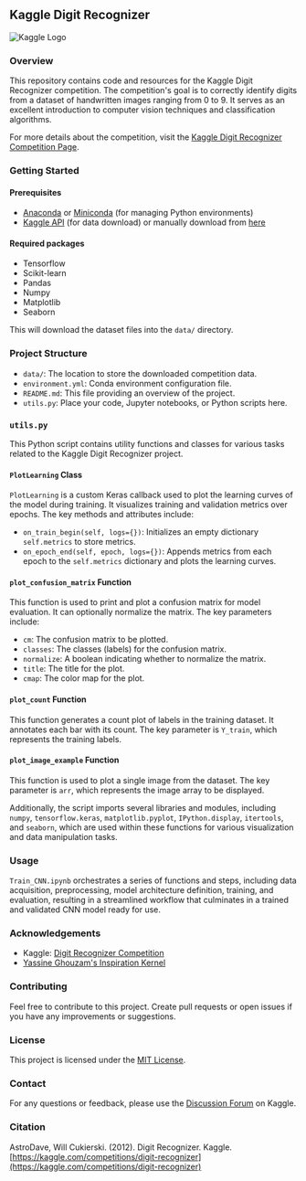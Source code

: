 ## Kaggle Digit Recognizer

![Kaggle Logo](https://storage.googleapis.com/kaggle-competitions/kaggle/3004/logos/header.png)

### Overview

This repository contains code and resources for the Kaggle Digit Recognizer competition. The competition's goal is to correctly identify digits from a dataset of handwritten images ranging from 0 to 9. It serves as an excellent introduction to computer vision techniques and classification algorithms.

For more details about the competition, visit the [Kaggle Digit Recognizer Competition Page](https://www.kaggle.com/competitions/digit-recognizer/overview).

### Getting Started

#### Prerequisites

- [Anaconda](https://www.anaconda.com/) or [Miniconda](https://docs.conda.io/en/latest/miniconda.html) (for managing Python environments)
- [Kaggle API](https://github.com/Kaggle/kaggle-api) (for data download) or manually download from [here](https://www.kaggle.com/competitions/digit-recognizer/data)

#### Required packages
- Tensorflow
- Scikit-learn
- Pandas
- Numpy
- Matplotlib
- Seaborn


This will download the dataset files into the `data/` directory.

### Project Structure

- `data/`: The location to store the downloaded competition data.
- `environment.yml`: Conda environment configuration file.
- `README.md`: This file providing an overview of the project.
- `utils.py`: Place your code, Jupyter notebooks, or Python scripts here.

### `utils.py`

This Python script contains utility functions and classes for various tasks related to the Kaggle Digit Recognizer project.

#### `PlotLearning` Class

`PlotLearning` is a custom Keras callback used to plot the learning curves of the model during training. It visualizes training and validation metrics over epochs. The key methods and attributes include:

- `on_train_begin(self, logs={})`: Initializes an empty dictionary `self.metrics` to store metrics.
- `on_epoch_end(self, epoch, logs={})`: Appends metrics from each epoch to the `self.metrics` dictionary and plots the learning curves.

#### `plot_confusion_matrix` Function

This function is used to print and plot a confusion matrix for model evaluation. It can optionally normalize the matrix. The key parameters include:

- `cm`: The confusion matrix to be plotted.
- `classes`: The classes (labels) for the confusion matrix.
- `normalize`: A boolean indicating whether to normalize the matrix.
- `title`: The title for the plot.
- `cmap`: The color map for the plot.

#### `plot_count` Function

This function generates a count plot of labels in the training dataset. It annotates each bar with its count. The key parameter is `Y_train`, which represents the training labels.

#### `plot_image_example` Function

This function is used to plot a single image from the dataset. The key parameter is `arr`, which represents the image array to be displayed.

Additionally, the script imports several libraries and modules, including `numpy`, `tensorflow.keras`, `matplotlib.pyplot`, `IPython.display`, `itertools`, and `seaborn`, which are used within these functions for various visualization and data manipulation tasks.

### Usage

`Train_CNN.ipynb` orchestrates a series of functions and steps, including data acquisition, preprocessing, model architecture definition, training, and evaluation, resulting in a streamlined workflow that culminates in a trained and validated CNN model ready for use.






### Acknowledgements

- Kaggle: [Digit Recognizer Competition](https://www.kaggle.com/competitions/digit-recognizer/overview)
- [Yassine Ghouzam's Inspiration Kernel](https://www.kaggle.com/code/yassineghouzam/introduction-to-cnn-keras-0-997-top-6)

### Contributing

Feel free to contribute to this project. Create pull requests or open issues if you have any improvements or suggestions.

### License

This project is licensed under the [MIT License](LICENSE).

### Contact

For any questions or feedback, please use the [Discussion Forum](https://www.kaggle.com/competitions/digit-recognizer/discussion) on Kaggle.

### Citation

AstroDave, Will Cukierski. (2012). Digit Recognizer. Kaggle. [https://kaggle.com/competitions/digit-recognizer](https://kaggle.com/competitions/digit-recognizer)
